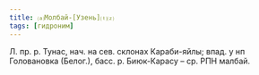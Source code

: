 ```yaml
---
title: ⒜Молбай-[Узень]⒯⒵
tags: [гидроним]
---
```


Л. пр. р. Тунас, нач. на сев. склонах Караби-яйлы; впад. у нп Головановка
(Белог.), басс. р. Биюк-Карасу – ср. РПН малбай.
